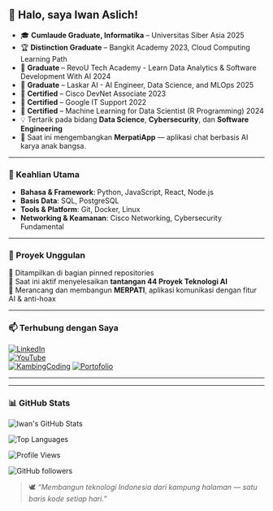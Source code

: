 ## 👋 Halo, saya Iwan Aslich!

- 🎓 **Cumlaude Graduate, Informatika** – Universitas Siber Asia 2025  
- 🏆 **Distinction Graduate** – Bangkit Academy 2023, Cloud Computing Learning Path
- 🎯 **Graduate** – RevoU Tech Academy - Learn Data Analytics & Software Development With AI 2024
- 🎯 **Graduate** – Laskar AI - AI Engineer, Data Science, and MLOps 2025
- 📜 **Certified** – Cisco DevNet Associate 2023
- 📜 **Certified** – Google IT Support 2022
- 📜 **Certified** – Machine Learning for Data Scientist (R Programming) 2024
- 💡 Tertarik pada bidang **Data Science**, **Cybersecurity**, dan **Software Engineering**  
- 🚀 Saat ini mengembangkan **MerpatiApp** — aplikasi chat berbasis AI karya anak bangsa.

---

### 🔧 Keahlian Utama
- **Bahasa & Framework**: Python, JavaScript, React, Node.js  
- **Basis Data**: SQL, PostgreSQL  
- **Tools & Platform**: Git, Docker, Linux  
- **Networking & Keamanan**: Cisco Networking, Cybersecurity Fundamental  

---

### 📌 Proyek Unggulan
🌟 Ditampilkan di bagian pinned repositories  
🧠 Saat ini aktif menyelesaikan **tantangan 44 Proyek Teknologi AI**  
📱 Merancang dan membangun **MERPATI**, aplikasi komunikasi dengan fitur AI & anti-hoax

---

### 📫 Terhubung dengan Saya
[![LinkedIn](https://img.shields.io/badge/LinkedIn-blue?logo=linkedin&style=flat-square)](https://www.linkedin.com/in/aslich)  
[![YouTube](https://img.shields.io/badge/YouTube-red?logo=youtube&style=flat-square)](https://www.youtube.com/iwanaslich)  
[![KambingCoding](https://img.shields.io/badge/KambingCoding-Blog-blueviolet)](https://kambingcoding.vercel.app)
[![Portofolio](https://img.shields.io/badge/Iwan'sPortfolio-Portfolio-blueviolet)](https://aslich86.vercel.app)

---

---

### 📊 GitHub Stats

![Iwan's GitHub Stats](https://github-readme-stats.vercel.app/api?username=aslich86&show_icons=true&theme=tokyonight&hide_title=true&count_private=true)

![Top Languages](https://github-readme-stats.vercel.app/api/top-langs/?username=aslich86&layout=compact&theme=tokyonight)

![Profile Views](https://komarev.com/ghpvc/?username=aslich86&style=flat-square&color=blue)

![GitHub followers](https://img.shields.io/github/followers/aslich86?style=flat-square)


<!-- Opsional: Snake Animation -->
<!-- ![GitHub Snake](https://github.com/aslich86/aslich86/raw/output/github-contribution-grid-snake.svg) -->


> 🕊️ *“Membangun teknologi Indonesia dari kampung halaman — satu baris kode setiap hari.”*
